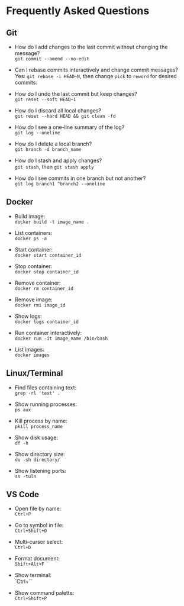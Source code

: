 # Frequently Asked Questions

## Git
- How do I add changes to the last commit without changing the message?  
  `git commit --amend --no-edit`
  
- Can I rebase commits interactively and change commit messages?  
  Yes: `git rebase -i HEAD~N`, then change `pick` to `reword` for desired commits.

- How do I undo the last commit but keep changes?  
  `git reset --soft HEAD~1`

- How do I discard all local changes?  
  `git reset --hard HEAD && git clean -fd`

- How do I see a one-line summary of the log?  
  `git log --oneline`

- How do I delete a local branch?  
  `git branch -d branch_name`

- How do I stash and apply changes?  
  `git stash`, then `git stash apply`

- How do I see commits in one branch but not another?  
  `git log branch1 ^branch2 --oneline`

## Docker

- Build image:  
  `docker build -t image_name .`

- List containers:  
  `docker ps -a`

- Start container:  
  `docker start container_id`

- Stop container:  
  `docker stop container_id`

- Remove container:  
  `docker rm container_id`

- Remove image:  
  `docker rmi image_id`

- Show logs:  
  `docker logs container_id`

- Run container interactively:  
  `docker run -it image_name /bin/bash`

- List images:  
  `docker images`

## Linux/Terminal

- Find files containing text:  
  `grep -rl 'text' .`

- Show running processes:  
  `ps aux`

- Kill process by name:  
  `pkill process_name`

- Show disk usage:  
  `df -h`

- Show directory size:  
  `du -sh directory/`

- Show listening ports:  
  `ss -tuln`

## VS Code

- Open file by name:  
  `Ctrl+P`

- Go to symbol in file:  
  `Ctrl+Shift+O`

- Multi-cursor select:  
  `Ctrl+D`

- Format document:  
  `Shift+Alt+F`

- Show terminal:  
  `Ctrl+``

- Show command palette:  
  `Ctrl+Shift+P`
